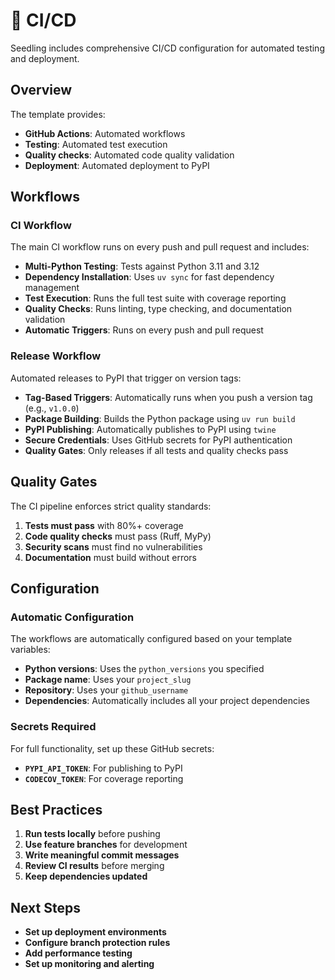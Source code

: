# 🚀 CI/CD

Seedling includes comprehensive CI/CD configuration for automated testing and deployment.

## Overview

The template provides:
- **GitHub Actions**: Automated workflows
- **Testing**: Automated test execution
- **Quality checks**: Automated code quality validation
- **Deployment**: Automated deployment to PyPI

## Workflows

### CI Workflow

The main CI workflow runs on every push and pull request and includes:

- **Multi-Python Testing**: Tests against Python 3.11 and 3.12
- **Dependency Installation**: Uses `uv sync` for fast dependency management
- **Test Execution**: Runs the full test suite with coverage reporting
- **Quality Checks**: Runs linting, type checking, and documentation validation
- **Automatic Triggers**: Runs on every push and pull request

### Release Workflow

Automated releases to PyPI that trigger on version tags:

- **Tag-Based Triggers**: Automatically runs when you push a version tag (e.g., `v1.0.0`)
- **Package Building**: Builds the Python package using `uv run build`
- **PyPI Publishing**: Automatically publishes to PyPI using `twine`
- **Secure Credentials**: Uses GitHub secrets for PyPI authentication
- **Quality Gates**: Only releases if all tests and quality checks pass

## Quality Gates

The CI pipeline enforces strict quality standards:

1. **Tests must pass** with 80%+ coverage
2. **Code quality checks** must pass (Ruff, MyPy)
3. **Security scans** must find no vulnerabilities
4. **Documentation** must build without errors

## Configuration

### Automatic Configuration

The workflows are automatically configured based on your template variables:

- **Python versions**: Uses the `python_versions` you specified
- **Package name**: Uses your `project_slug`
- **Repository**: Uses your `github_username`
- **Dependencies**: Automatically includes all your project dependencies

### Secrets Required

For full functionality, set up these GitHub secrets:

- **`PYPI_API_TOKEN`**: For publishing to PyPI
- **`CODECOV_TOKEN`**: For coverage reporting

## Best Practices

1. **Run tests locally** before pushing
2. **Use feature branches** for development
3. **Write meaningful commit messages**
4. **Review CI results** before merging
5. **Keep dependencies updated**

## Next Steps

- **Set up deployment environments**
- **Configure branch protection rules**
- **Add performance testing**
- **Set up monitoring and alerting**
